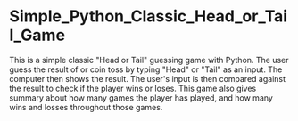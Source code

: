 # Simple_Python_Classic_Head_or_Tail_Game
This is a simple classic "Head or Tail" guessing game with Python. The user guess the result of or coin toss by typing "Head" or "Tail" as an input. The computer then shows the result. The user's input is then compared against the result to check if the player wins or loses. This game also gives summary about how many games the player has played, and how many wins and losses throughout those games.
